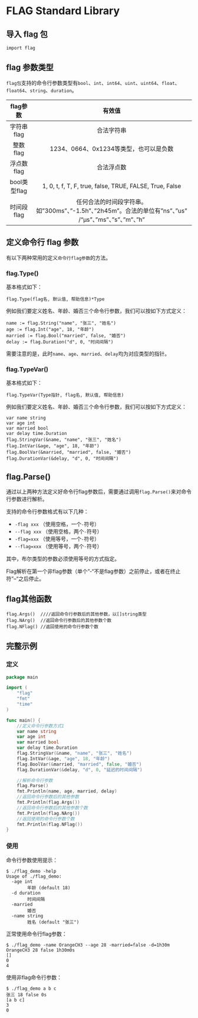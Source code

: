 # FLAG Standard Library

## 导入 flag 包

```cgo
import flag
```

## flag 参数类型

`flag包`支持的命令行参数类型有`bool`、`int`、`int64`、`uint`、`uint64`、`float`、 `float64`、`string`、`duration`。

|flag参数|有效值|
|:---:|:---:|
|字符串flag|合法字符串|
|整数flag|1234、0664、0x1234等类型，也可以是负数|
|浮点数flag|合法浮点数|
|bool类型flag|1, 0, t, f, T, F, true, false, TRUE, FALSE, True, False|
|时间段flag|任何合法的时间段字符串。如”300ms”、”-1.5h”、”2h45m”。合法的单位有”ns”、”us” /“µs”、”ms”、”s”、”m”、”h”|

## 定义命令行 flag 参数

有以下两种常用的定义`命令行flag参数`的方法。

### flag.Type()

基本格式如下：

```cgo
flag.Type(flag名, 默认值, 帮助信息)*Type
```

例如我们要定义姓名、年龄、婚否三个命令行参数，我们可以按如下方式定义：

```cgo
name := flag.String("name", "张三", "姓名")
age := flag.Int("age", 18, "年龄")
married := flag.Bool("married", false, "婚否")
delay := flag.Duration("d", 0, "时间间隔")
```

需要注意的是，此时`name`、`age`、`married`、`delay`均为对应类型的指针。

### flag.TypeVar()

基本格式如下：

```cgo
flag.TypeVar(Type指针, flag名, 默认值, 帮助信息)
```

例如我们要定义姓名、年龄、婚否三个命令行参数，我们可以按如下方式定义：

```cgo
var name string
var age int
var married bool
var delay time.Duration
flag.StringVar(&name, "name", "张三", "姓名")
flag.IntVar(&age, "age", 18, "年龄")
flag.BoolVar(&married, "married", false, "婚否")
flag.DurationVar(&delay, "d", 0, "时间间隔")
```

## flag.Parse()

通过以上两种方法定义好命令行flag参数后，需要通过调用`flag.Parse()`来对命令行参数进行解析。

支持的命令行参数格式有以下几种：

- `-flag xxx` （使用空格，一个`-`符号）
- `--flag xxx` （使用空格，两个`-`符号）
- `-flag=xxx` （使用等号，一个`-`符号）
- `--flag=xxx` （使用等号，两个`-`符号）

其中，布尔类型的参数必须使用等号的方式指定。

Flag解析在第一个非flag参数（单个”-“不是flag参数）之前停止，或者在终止符”–“之后停止。

## flag其他函数

```cgo
flag.Args()  ////返回命令行参数后的其他参数，以[]string类型
flag.NArg()  //返回命令行参数后的其他参数个数
flag.NFlag() //返回使用的命令行参数个数
```

## 完整示例

### 定义

```go
package main

import (
	"flag"
	"fmt"
	"time"
)

func main() {
	//定义命令行参数方式1
	var name string
	var age int
	var married bool
	var delay time.Duration
	flag.StringVar(&name, "name", "张三", "姓名")
	flag.IntVar(&age, "age", 18, "年龄")
	flag.BoolVar(&married, "married", false, "婚否")
	flag.DurationVar(&delay, "d", 0, "延迟的时间间隔")

	//解析命令行参数
	flag.Parse()
	fmt.Println(name, age, married, delay)
	//返回命令行参数后的其他参数
	fmt.Println(flag.Args())
	//返回命令行参数后的其他参数个数
	fmt.Println(flag.NArg())
	//返回使用的命令行参数个数
	fmt.Println(flag.NFlag())
}
```

### 使用

命令行参数使用提示：

```cgo
$ ./flag_demo -help
Usage of ./flag_demo:
  -age int
        年龄 (default 18)
  -d duration
        时间间隔
  -married
        婚否
  -name string
        姓名 (default "张三")
```

正常使用命令行flag参数：

```cgo
$ ./flag_demo -name OrangeCH3 --age 28 -married=false -d=1h30m
OrangeCH3 28 false 1h30m0s
[]
0
4
```

使用非flag命令行参数：

```cgo
$ ./flag_demo a b c
张三 18 false 0s
[a b c]
3
0
```
